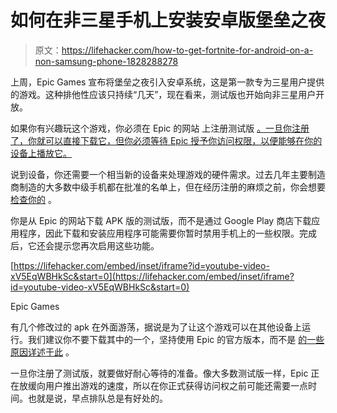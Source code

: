 # 如何在非三星手机上安装安卓版堡垒之夜

> 原文：<https://lifehacker.com/how-to-get-fortnite-for-android-on-a-non-samsung-phone-1828288278>

上周，Epic Games 宣布将堡垒之夜引入安卓系统，这是第一款专为三星用户提供的游戏。这种排他性应该只持续“几天”，现在看来，测试版也开始向非三星用户开放。



如果你有兴趣玩这个游戏，你必须在 Epic 的网站 上注册测试版 [。一旦你注册了，你就可以直接下载它，但你必须等待 Epic 授予你访问权限，以便能够在你的设备上播放它。](https://www.epicgames.com/fortnite/en-US/mobile/android/sign-up) 

说到设备，你还需要一个相当新的设备来处理游戏的硬件需求。过去几年主要制造商制造的大多数中级手机都在批准的名单上，但在经历注册的麻烦之前，你会想要 [检查你的](https://www.epicgames.com/fortnite/en-US/mobile/android/sign-up) 。

你是从 Epic 的网站下载 APK 版的测试版，而不是通过 Google Play 商店下载应用程序，因此下载和安装应用程序可能需要你暂时禁用手机上的一些权限。完成后，它还会提示您再次启用这些功能。

 [https://lifehacker.com/embed/inset/iframe?id=youtube-video-xV5EqWBHkSc&start=0](https://lifehacker.com/embed/inset/iframe?id=youtube-video-xV5EqWBHkSc&start=0)

<figcaption class="sc-1ptbguh-0 hxeMec caption">Epic Games</figcaption> 

有几个修改过的 apk 在外面游荡，据说是为了让这个游戏可以在其他设备上运行。我们建议你不要下载其中的一个，坚持使用 Epic 的官方版本，而不是 [的一些原因详述于此](https://lifehacker.com/why-you-shouldnt-install-fortnite-apks-on-your-android-1828234742) 。

一旦你注册了测试版，就要做好耐心等待的准备。像大多数测试版一样，Epic 正在放缓向用户推出游戏的速度，所以在你正式获得访问权之前可能还需要一点时间。也就是说，早点排队总是有好处的。